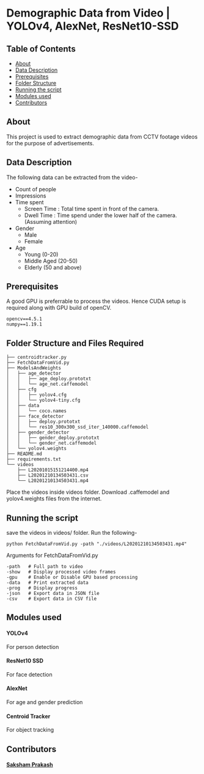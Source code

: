 # Demographic Data from Video | YOLOv4, AlexNet, ResNet10-SSD

## Table of Contents

- [About](#about)
- [Data Description](#data)
- [Prerequisites](#prereq)
- [Folder Structure](#folder)
- [Running the script](#install)
- [Modules used](#dl)
- [Contributors](#contrib)

## About <a name = "about"></a>

This project is used to extract demographic data from CCTV footage videos for the purpose of advertisements.

## Data Description <a name = "data"></a>

The following data can be extracted from the video-
- Count of people
- Impressions
- Time spent
  - Screen Time : Total time spent in front of the camera.
  - Dwell Time : Time spend under the lower half of the camera. (Assuming attention)
- Gender
  - Male 
  - Female
- Age
  - Young (0-20)
  - Middle Aged (20-50)
  - Elderly (50 and above)

## Prerequisites <a name = "prereq"></a>

A good GPU is preferrable to process the videos.
Hence CUDA setup is required along with GPU build of openCV.

```
opencv==4.5.1
numpy==1.19.1
```

## Folder Structure and Files Required <a name = "folder"></a>

```
├── centroidtracker.py
├── FetchDataFromVid.py
├── ModelsAndWeights
│   ├── age_detector
│   │   ├── age_deploy.prototxt
│   │   └── age_net.caffemodel
│   ├── cfg
│   │   ├── yolov4.cfg
│   │   └── yolov4-tiny.cfg
│   ├── data
│   │   └── coco.names
│   ├── face_detector
│   │   ├── deploy.prototxt
│   │   └── res10_300x300_ssd_iter_140000.caffemodel
│   ├── gender_detector
│   │   ├── gender_deploy.prototxt
│   │   └── gender_net.caffemodel
│   └── yolov4.weights
├── README.md
├── requirements.txt
└── videos
    ├── L20201015151214400.mp4
    ├── L20201210134503431.csv
    └── L20201210134503431.mp4
```

Place the videos inside videos folder.
Download .caffemodel and yolov4.weights files from the internet.
## Running the script<a name = "install"></a>

save the videos in videos/ folder. Run the following-

```
python FetchDataFromVid.py -path "./videos/L20201210134503431.mp4"
```
Arguments for FetchDataFromVid.py
```
-path   # Full path to video
-show   # Display processed video frames
-gpu    # Enable or Disable GPU based processing
-data   # Print extracted data
-prog   # Display progress
-json   # Export data in JSON file
-csv    # Export data in CSV file
```

## Modules used <a name = "dl"></a>

#### YOLOv4
For person detection

#### ResNet10 SSD
For face detection

#### AlexNet
For age and gender prediction

#### Centroid Tracker
For object tracking


## Contributors <a name = "contrib"></a>

#### <a href="https://www.linkedin.com/in/sakshamprakash/">Saksham Prakash</a>
